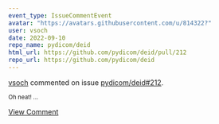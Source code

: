 ```yaml
---
event_type: IssueCommentEvent
avatar: "https://avatars.githubusercontent.com/u/814322?"
user: vsoch
date: 2022-09-10
repo_name: pydicom/deid
html_url: https://github.com/pydicom/deid/pull/212
repo_url: https://github.com/pydicom/deid
---
```


<a href='https://github.com/vsoch' target='_blank'>vsoch</a> commented on issue <a href='https://github.com/pydicom/deid/pull/212' target='_blank'>pydicom/deid#212</a>.

<small>Oh neat!...</small>

<a href='https://github.com/pydicom/deid/pull/212' target='_blank'>View Comment</a>